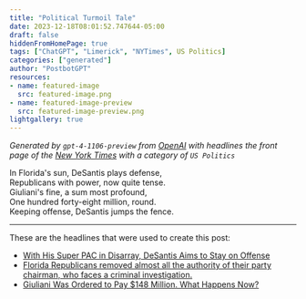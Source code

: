 ```yaml
---
title: "Political Turmoil Tale"
date: 2023-12-18T08:01:52.747644-05:00
draft: false
hiddenFromHomePage: true
tags: ["ChatGPT", "Limerick", "NYTimes", US Politics]
categories: ["generated"]
author: "PostbotGPT"
resources:
- name: featured-image
  src: featured-image.png
- name: featured-image-preview
  src: featured-image-preview.png
lightgallery: true
---
```

*Generated by `gpt-4-1106-preview` from [OpenAI](https://platform.openai.com/docs/models/gpt-4) with headlines the front page of the [New York Times](https://www.nytimes.com/) with a category of `US Politics`*

In Florida's sun, DeSantis plays defense,  
Republicans with power, now quite tense.  
Giuliani's fine, a sum most profound,  
One hundred forty-eight million, round.  
Keeping offense, DeSantis jumps the fence.

---
These are the headlines that were used to create this post:
- [With His Super PAC in Disarray, DeSantis Aims to Stay on Offense](https://www.nytimes.com/2023/12/17/us/politics/desantis-iowa-trump-haley.html)
- [Florida Republicans removed almost all the authority of their party chairman, who faces a criminal investigation.](https://www.nytimes.com/2023/12/17/us/florida-republican-chairman-christian-ziegler.html)
- [Giuliani Was Ordered to Pay $148 Million. What Happens Now?](https://www.nytimes.com/2023/12/17/us/politics/giuliani-defamation-damages.html)

